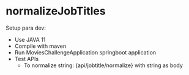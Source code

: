 # normalizeJobTitles

Setup para dev:
- Use JAVA 11
- Compile with maven
- Run MoviesChallengeApplication springboot application
- Test APIs
  - To normalize string: {api/jobtitle/normalize} with string as body
